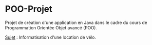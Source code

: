 # POO-Projet
Projet de création d'une application en Java dans le cadre du cours de Programmation Orientée Objet avancé (POO).

<ins>Sujet</ins> : Informatisation d'une location de vélo.
